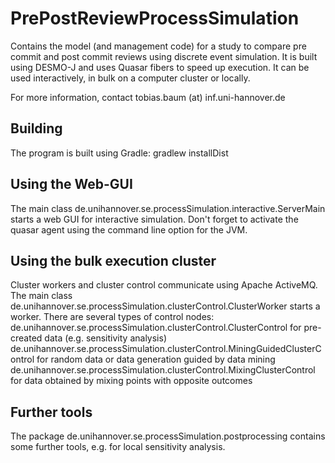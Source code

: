 # PrePostReviewProcessSimulation
Contains the model (and management code) for a study to compare pre commit and post commit reviews using discrete event simulation.
It is built using DESMO-J and uses Quasar fibers to speed up execution. It can be used interactively, in bulk on a computer cluster or locally.

For more information, contact tobias.baum (at) inf.uni-hannover.de

## Building
The program is built using Gradle:
gradlew installDist

## Using the Web-GUI
The main class de.unihannover.se.processSimulation.interactive.ServerMain starts a web GUI for interactive simulation.
Don't forget to activate the quasar agent using the command line option for the JVM.

## Using the bulk execution cluster
Cluster workers and cluster control communicate using Apache ActiveMQ.
The main class de.unihannover.se.processSimulation.clusterControl.ClusterWorker starts a worker.
There are several types of control nodes:
de.unihannover.se.processSimulation.clusterControl.ClusterControl for pre-created data (e.g. sensitivity analysis)
de.unihannover.se.processSimulation.clusterControl.MiningGuidedClusterControl for random data or data generation guided by data mining
de.unihannover.se.processSimulation.clusterControl.MixingClusterControl for data obtained by mixing points with opposite outcomes

## Further tools
The package de.unihannover.se.processSimulation.postprocessing contains some further tools, e.g. for local sensitivity analysis.